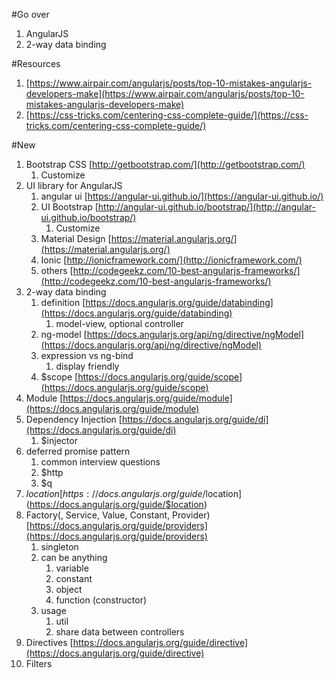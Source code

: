 #Go over
1. AngularJS
1. 2-way data binding

#Resources
1. [https://www.airpair.com/angularjs/posts/top-10-mistakes-angularjs-developers-make](https://www.airpair.com/angularjs/posts/top-10-mistakes-angularjs-developers-make)
1. [https://css-tricks.com/centering-css-complete-guide/](https://css-tricks.com/centering-css-complete-guide/)

#New
1. Bootstrap CSS [http://getbootstrap.com/](http://getbootstrap.com/)
	1. Customize
1. UI library for AngularJS
	1. angular ui [https://angular-ui.github.io/](https://angular-ui.github.io/)
	1. UI Bootstrap [http://angular-ui.github.io/bootstrap/](http://angular-ui.github.io/bootstrap/)
		1. Customize
	1. Material Design [https://material.angularjs.org/](https://material.angularjs.org/)
	1. Ionic [http://ionicframework.com/](http://ionicframework.com/)
	1. others [http://codegeekz.com/10-best-angularjs-frameworks/](http://codegeekz.com/10-best-angularjs-frameworks/)
1. 2-way data binding
	1. definition [https://docs.angularjs.org/guide/databinding](https://docs.angularjs.org/guide/databinding)
		1. model-view, optional controller
	1. ng-model [https://docs.angularjs.org/api/ng/directive/ngModel](https://docs.angularjs.org/api/ng/directive/ngModel)
	1. expression vs ng-bind
		1. display friendly
	1. $scope [https://docs.angularjs.org/guide/scope](https://docs.angularjs.org/guide/scope)
1. Module [https://docs.angularjs.org/guide/module](https://docs.angularjs.org/guide/module)
1. Dependency Injection [https://docs.angularjs.org/guide/di](https://docs.angularjs.org/guide/di)
	1. $injector
1. deferred promise pattern
	1. common interview questions
	1. $http
	1. $q
1. $location [https://docs.angularjs.org/guide/$location](https://docs.angularjs.org/guide/$location)
1. Factory(, Service, Value, Constant, Provider) [https://docs.angularjs.org/guide/providers](https://docs.angularjs.org/guide/providers)
	1. singleton
	1. can be anything
		1. variable
		1. constant
		1. object
		1. function (constructor)
	1. usage
		1. util
		1. share data between controllers
1. Directives [https://docs.angularjs.org/guide/directive](https://docs.angularjs.org/guide/directive)
1. Filters
